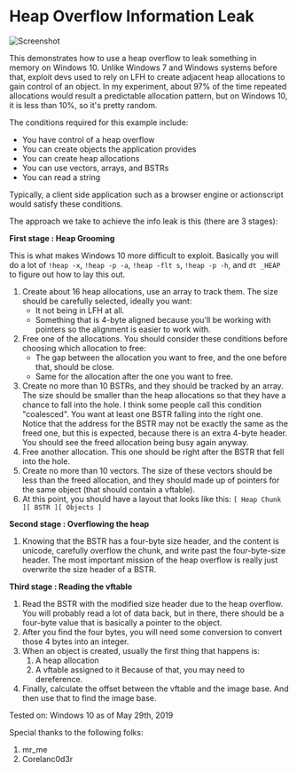 # Heap Overflow Information Leak

![Screenshot](https://raw.githubusercontent.com/wchen-r7/VulnCases/master/Windows%20Heap%20Overflow%20Info%20Leak/Screenshot.png)

This demonstrates how to use a heap overflow to leak something in memory on Windows 10.
Unlike Windows 7 and Windows systems before that, exploit devs used to rely on LFH to
create adjacent heap allocations to gain control of an object. In my experiment, about
97% of the time repeated allocations would result a predictable allocation pattern,
but on Windows 10, it is less than 10%, so it's pretty random.

The conditions required for this example include:

* You have control of a heap overflow
* You can create objects the application provides
* You can create heap allocations
* You can use vectors, arrays, and BSTRs
* You can read a string

Typically, a client side application such as a browser engine or actionscript would
satisfy these conditions.

The approach we take to achieve the info leak is this (there are 3 stages):

**First stage : Heap Grooming**

This is what makes Windows 10 more difficult to exploit. Basically you will do a lot
of `!heap -x`, `!heap -p -a`, `!heap -flt s`, `!heap -p -h`, and `dt _HEAP` to figure out
how to lay this out.

1. Create about 16 heap allocations, use an array to track them. The size should be
   carefully selected, ideally you want:
   * It not being in LFH at all.
   * Something that is 4-byte aligned because you'll be working with pointers so
     the alignment is easier to work with.
2. Free one of the allocations. You should consider these conditions before choosing
   which allocation to free:
   * The gap between the allocation you want to free, and the one before that, should
     be close.
   * Same for the allocation after the one you want to free.
3. Create no more than 10 BSTRs, and they should be tracked by an array. The size
   should be smaller than the heap allocations so that they have a chance to fall into
   the hole. I think some people call this condition "coalesced". You want at least one
   BSTR falling into the right one. Notice that the address for the BSTR may not be
   exactly the same as the freed one, but this is expected, because there is an extra
   4-byte header. You should see the freed allocation being busy again anyway.
4. Free another allocation. This one should be right after the BSTR that fell into
   the hole.
5. Create no more than 10 vectors. The size of these vectors should be less than the
   freed allocation, and they should made up of pointers for the same object (that should
   contain a vftable). 
6. At this point, you should have a layout that looks like this:
   `[ Heap Chunk ][ BSTR ][ Objects ]`

**Second stage : Overflowing the heap**

1. Knowing that the BSTR has a four-byte size header, and the content is unicode,
   carefully overflow the chunk, and write past the four-byte-size header. The
   most important mission of the heap overflow is really just overwrite the
   size header of a BSTR.

**Third stage : Reading the vftable**

1. Read the BSTR with the modified size header due to the heap overflow. You will
   probably read a lot of data back, but in there, there should be a four-byte
   value that is basically a pointer to the object.
2. After you find the four bytes, you will need some conversion to convert those
   4 bytes into an integer.
3. When an object is created, usually the first thing that happens is:
   1. A heap allocation
   2. A vftable assigned to it
   Because of that, you may need to dereference.
4. Finally, calculate the offset between the vftable and the image base. And then
   use that to find the image base.


Tested on: Windows 10 as of May 29th, 2019

Special thanks to the following folks:

1. mr_me
2. Corelanc0d3r